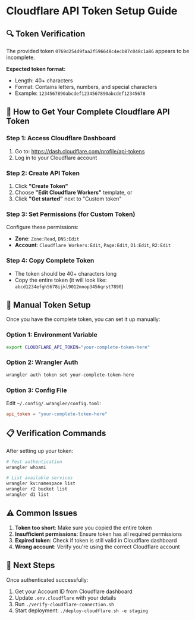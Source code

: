 # Cloudflare API Token Setup Guide

## 🔍 Token Verification

The provided token `0769d254d9faa2f596648c4ecb87c048c1a86` appears to be incomplete. 

**Expected token format:**
- Length: 40+ characters
- Format: Contains letters, numbers, and special characters
- Example: `1234567890abcdef1234567890abcdef12345678`

## 🔑 How to Get Your Complete Cloudflare API Token

### Step 1: Access Cloudflare Dashboard
1. Go to: https://dash.cloudflare.com/profile/api-tokens
2. Log in to your Cloudflare account

### Step 2: Create API Token
1. Click **"Create Token"**
2. Choose **"Edit Cloudflare Workers"** template, or
3. Click **"Get started"** next to "Custom token"

### Step 3: Set Permissions (for Custom Token)
Configure these permissions:
- **Zone**: `Zone:Read`, `DNS:Edit`
- **Account**: `Cloudflare Workers:Edit`, `Page:Edit`, `D1:Edit`, `R2:Edit`

### Step 4: Copy Complete Token
- The token should be 40+ characters long
- Copy the entire token (it will look like: `abcd1234efgh5678ijkl9012mnop3456qrst7890`)

## 🔧 Manual Token Setup

Once you have the complete token, you can set it up manually:

### Option 1: Environment Variable
```bash
export CLOUDFLARE_API_TOKEN="your-complete-token-here"
```

### Option 2: Wrangler Auth
```bash
wrangler auth token set your-complete-token-here
```

### Option 3: Config File
Edit `~/.config/.wrangler/config.toml`:
```toml
api_token = "your-complete-token-here"
```

## 📋 Verification Commands

After setting up your token:

```bash
# Test authentication
wrangler whoami

# List available services
wrangler kv:namespace list
wrangler r2 bucket list
wrangler d1 list
```

## ⚠️ Common Issues

1. **Token too short**: Make sure you copied the entire token
2. **Insufficient permissions**: Ensure token has all required permissions
3. **Expired token**: Check if token is still valid in Cloudflare dashboard
4. **Wrong account**: Verify you're using the correct Cloudflare account

## 🚀 Next Steps

Once authenticated successfully:
1. Get your Account ID from Cloudflare dashboard
2. Update `.env.cloudflare` with your details
3. Run `./verify-cloudflare-connection.sh`
4. Start deployment: `./deploy-cloudflare.sh -e staging`